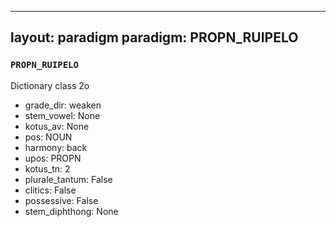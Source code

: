 
---
layout: paradigm
paradigm: PROPN_RUIPELO
---
### ` PROPN_RUIPELO `

Dictionary class 2o
* grade_dir: weaken
* stem_vowel: None
* kotus_av: None
* pos: NOUN
* harmony: back
* upos: PROPN
* kotus_tn: 2
* plurale_tantum: False
* clitics: False
* possessive: False
* stem_diphthong: None
